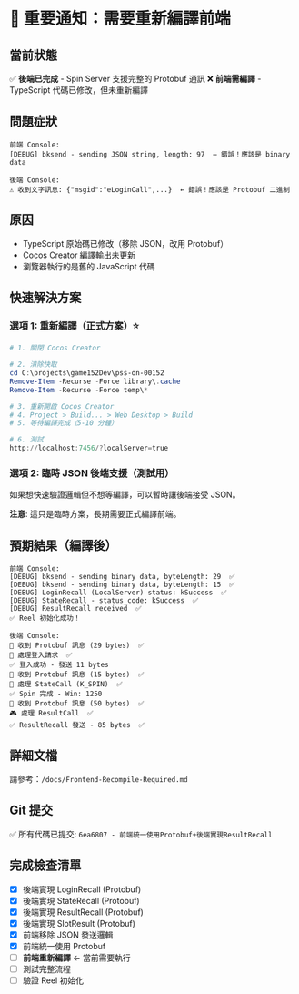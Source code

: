 # 🚨 重要通知：需要重新編譯前端

## 當前狀態
✅ **後端已完成** - Spin Server 支援完整的 Protobuf 通訊
❌ **前端需編譯** - TypeScript 代碼已修改，但未重新編譯

## 問題症狀
```
前端 Console:
[DEBUG] bksend - sending JSON string, length: 97  ← 錯誤！應該是 binary data

後端 Console:
⚠️ 收到文字訊息: {"msgid":"eLoginCall",...}  ← 錯誤！應該是 Protobuf 二進制
```

## 原因
- TypeScript 原始碼已修改（移除 JSON，改用 Protobuf）
- Cocos Creator 編譯輸出未更新
- 瀏覽器執行的是舊的 JavaScript 代碼

## 快速解決方案

### 選項 1: 重新編譯（正式方案）⭐
```powershell
# 1. 關閉 Cocos Creator

# 2. 清除快取
cd C:\projects\game152Dev\pss-on-00152
Remove-Item -Recurse -Force library\.cache
Remove-Item -Recurse -Force temp\*

# 3. 重新開啟 Cocos Creator
# 4. Project > Build... > Web Desktop > Build
# 5. 等待編譯完成（5-10 分鐘）

# 6. 測試
http://localhost:7456/?localServer=true
```

### 選項 2: 臨時 JSON 後端支援（測試用）
如果想快速驗證邏輯但不想等編譯，可以暫時讓後端接受 JSON。

**注意**: 這只是臨時方案，長期需要正式編譯前端。

## 預期結果（編譯後）
```
前端 Console:
[DEBUG] bksend - sending binary data, byteLength: 29  ✅
[DEBUG] bksend - sending binary data, byteLength: 15  ✅
[DEBUG] LoginRecall (LocalServer) status: kSuccess  ✅
[DEBUG] StateRecall - status_code: kSuccess  ✅
[DEBUG] ResultRecall received  ✅
✅ Reel 初始化成功！

後端 Console:
📨 收到 Protobuf 訊息 (29 bytes)  ✅
🔐 處理登入請求  ✅
✅ 登入成功 - 發送 11 bytes
📨 收到 Protobuf 訊息 (15 bytes)  ✅
🎰 處理 StateCall (K_SPIN)  ✅
✅ Spin 完成 - Win: 1250
📨 收到 Protobuf 訊息 (50 bytes)  ✅
🎮 處理 ResultCall  ✅
✅ ResultRecall 發送 - 85 bytes  ✅
```

## 詳細文檔
請參考：`/docs/Frontend-Recompile-Required.md`

## Git 提交
✅ 所有代碼已提交: `6ea6807 - 前端統一使用Protobuf+後端實現ResultRecall`

## 完成檢查清單
- [x] 後端實現 LoginRecall (Protobuf)
- [x] 後端實現 StateRecall (Protobuf)
- [x] 後端實現 ResultRecall (Protobuf)
- [x] 後端實現 SlotResult (Protobuf)
- [x] 前端移除 JSON 發送邏輯
- [x] 前端統一使用 Protobuf
- [ ] **前端重新編譯** ← 當前需要執行
- [ ] 測試完整流程
- [ ] 驗證 Reel 初始化
